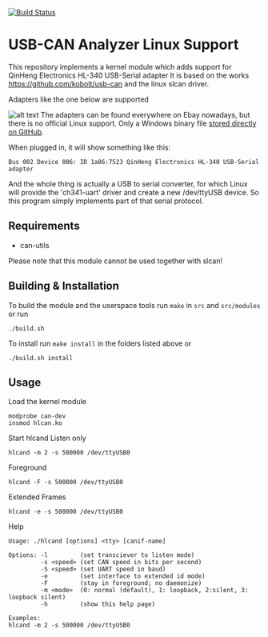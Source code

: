 [![Build Status](https://travis-ci.org/alexmohr/usb-can.svg?branch=master)](https://travis-ci.com/alexmohr/usb-can)
# USB-CAN Analyzer Linux Support
This repository implements a kernel module which adds support for QinHeng Electronics HL-340 USB-Serial adapter
It is based on the works https://github.com/kobolt/usb-can and the linux slcan driver.

Adapters like the one below are supported

![alt text](USB-CAN.jpg)
The adapters can be found everywhere on Ebay nowadays, but there is no official Linux support. Only a Windows binary file [stored directly on GitHub](https://github.com/SeeedDocument/USB-CAN_Analyzer).

When plugged in, it will show something like this:
```
Bus 002 Device 006: ID 1a86:7523 QinHeng Electronics HL-340 USB-Serial adapter
```
And the whole thing is actually a USB to serial converter, for which Linux will provide the 'ch341-uart' driver and create a new /dev/ttyUSB device. So this program simply implements part of that serial protocol.

## Requirements
* can-utils

Please note that this module cannot be used together with slcan!

## Building & Installation
To build the module and the userspace tools run ``make`` in ``src`` and ``src/modules`` or run
````
./build.sh
````

To install run ``make install`` in the folders listed above or 

````
./build.sh install
````

## Usage
Load the kernel module 
````
modprobe can-dev
insmod hlcan.ko
````

Start hlcand
Listen only 
````
hlcand -m 2 -s 500000 /dev/ttyUSB0
````

Foreground
````
hlcand -F -s 500000 /dev/ttyUSB0
````

Extended Frames
````
hlcand -e -s 500000 /dev/ttyUSB0
````

Help 
````
Usage: ./hlcand [options] <tty> [canif-name]

Options: -l         (set transciever to listen mode)
         -s <speed> (set CAN speed in bits per second)
         -S <speed> (set UART speed in baud)
         -e         (set interface to extended id mode)
         -F         (stay in foreground; no daemonize)
         -m <mode>  (0: normal (default), 1: loopback, 2:silent, 3: loopback silent)
         -h         (show this help page)

Examples:
hlcand -m 2 -s 500000 /dev/ttyUSB0
````
